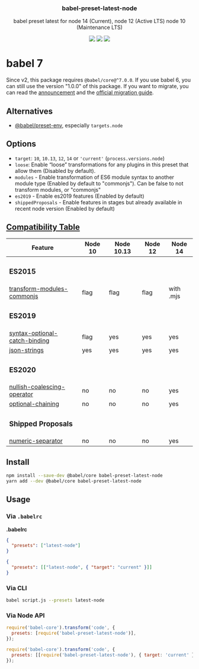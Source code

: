 <h3 align="center">
  babel-preset-latest-node
</h3>

<p align="center">
  babel preset latest for node 14 (Current), node 12 (Active LTS) node 10 (Maintenance LTS)
</p>

<p align="center">
  <a href="https://npmjs.org/package/babel-preset-latest-node"><img src="https://img.shields.io/npm/v/babel-preset-latest-node.svg?style=flat-square"></a>
  <a href="https://circleci.com/gh/christophehurpeau/babel-preset-latest-node"><img src="https://img.shields.io/circleci/project/christophehurpeau/babel-preset-latest-node/master.svg?style=flat-square"></a>
  <a href="https://david-dm.org/christophehurpeau/babel-preset-latest-node"><img src="https://david-dm.org/christophehurpeau/babel-preset-latest-node.svg?style=flat-square"></a>
</p>

# babel 7

Since v2, this package requires `@babel/core@^7.0.0`. If you use babel 6, you can still use the version "1.0.0" of this package. If you want to migrate, you can read the [announcement](https://babeljs.io/blog/2018/08/27/7.0.0) and the [official migration guide](https://babeljs.io/docs/en/v7-migration).

## Alternatives

- [@babel/preset-env](https://www.npmjs.com/package/@babel/preset-env), especially `targets.node`

## Options

- `target`: `10`, `10.13`, `12`, `14` or `'current'` (`process.versions.node`)
- `loose`: Enable “loose” transformations for any plugins in this preset that allow them (Disabled by default).
- `modules` - Enable transformation of ES6 module syntax to another module type (Enabled by default to "commonjs"). Can be false to not transform modules, or "commonjs"
- `es2019` - Enable es2019 features (Enabled by default)
- `shippedProposals` - Enable features in stages but already available in recent node version (Enabled by default)

## [Compatibility Table](http://node.green/)

| Feature                                                                                                         | Node 10 | Node 10.13 | Node 12 | Node 14   |
| --------------------------------------------------------------------------------------------------------------- | ------- | ---------- | ------- | --------- |
| <h3>ES2015</h3>                                                                                                 |         |            |         |           |
| [transform-modules-commonjs](https://www.npmjs.com/package/@babel/plugin-transform-modules-commonjs)            | flag    | flag       | flag    | with .mjs |
| <h3>ES2019</h3>                                                                                                 |         |            |         |           |
| [syntax-optional-catch-binding](https://www.npmjs.com/package/@babel/plugin-syntax-optional-catch-binding)      | flag    | yes        | yes     | yes       |
| [json-strings](https://www.npmjs.com/package/@babel/plugin-proposal-json-strings)                               | yes     | yes        | yes     | yes       |
| <h3>ES2020</h3>                                                                                                 |         |            |         |           |
| [nullish-coalescing-operator](https://www.npmjs.com/package/@babel/plugin-proposal-nullish-coalescing-operator) | no      | no         | no      | yes       |
| [optional-chaining](https://www.npmjs.com/package/@babel/plugin-proposal-optional-chaining)                     | no      | no         | no      | yes       |
| <h3>Shipped Proposals</h3>                                                                                      |         |            |         |           |
| [numeric-separator](https://www.npmjs.com/package/@babel/plugin-syntax-numeric-separator)                       | no      | no         | no      | yes       |

## Install

```bash
npm install --save-dev @babel/core babel-preset-latest-node
yarn add --dev @babel/core babel-preset-latest-node
```

## Usage

### Via `.babelrc`

**.babelrc**

```json
{
  "presets": ["latest-node"]
}
```

```json
{
  "presets": [["latest-node", { "target": "current" }]]
}
```

### Via CLI

```sh
babel script.js --presets latest-node
```

### Via Node API

```javascript
require('babel-core').transform('code', {
  presets: [require('babel-preset-latest-node')],
});
```

```javascript
require('babel-core').transform('code', {
  presets: [[require('babel-preset-latest-node'), { target: 'current' }]],
});
```
